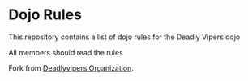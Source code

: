 Dojo Rules
==========

This repository contains a list of dojo rules for the Deadly Vipers dojo

All members should read the rules

Fork from [Deadlyvipers Organization](https://github.com/deadlyvipers).
